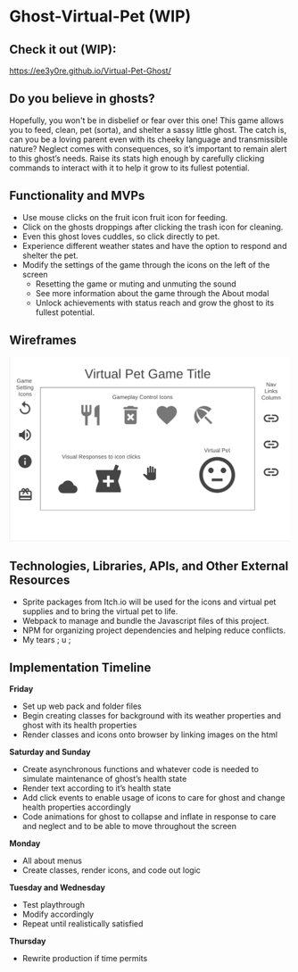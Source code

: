 # Ghost-Virtual-Pet (WIP)

## Check it out (WIP):
https://ee3y0re.github.io/Virtual-Pet-Ghost/

## Do you believe in ghosts?
Hopefully, you won't be in disbelief or fear over this one! This game allows you to feed, clean, pet (sorta), and shelter a sassy little ghost. The catch is, can you be a loving parent even with its cheeky language and transmissible nature? Neglect comes with consequences, so it’s important to remain alert to this ghost’s needs. Raise its stats high enough by carefully clicking commands to interact with it to help it grow to its fullest potential.


## Functionality and MVPs
- Use mouse clicks on the fruit icon fruit icon for feeding.
- Click on the ghosts droppings after clicking the trash icon for cleaning.
- Even this ghost loves cuddles, so click directly to pet.
- Experience different weather states and have the option to respond and shelter the pet.
- Modify the settings of the game through the icons on the left of the screen
  - Resetting the game or muting and unmuting the sound
  - See more information about the game through the About modal
  - Unlock achievements with status reach and grow the ghost to its fullest potential.


## Wireframes
![oh no! unhappy pet :c please make them happy C:](https://github.com/ee3y0re/Ghost-Virtual-Pet/blob/main/wireframes.png)


## Technologies, Libraries, APIs, and Other External Resources
- Sprite packages from Itch.io will be used for the icons and virtual pet supplies and to bring the virtual pet to life.
- Webpack to manage and bundle the Javascript files of this project.
- NPM for organizing project dependencies and helping reduce conflicts.
- My tears ; u ;


## Implementation Timeline
**Friday**
- Set up web pack and folder files
- Begin creating classes for background with its weather properties and ghost with its health properties
- Render classes and icons onto browser by linking images on the html

**Saturday and Sunday**
- Create asynchronous functions and whatever code is needed to simulate maintenance of ghost’s health state
- Render text according to it’s health state
- Add click events to enable usage of icons to care for ghost and change health properties accordingly
- Code animations for ghost to collapse and inflate in response to care and neglect and to be able to move throughout the screen

**Monday**
- All about menus
- Create classes, render icons, and code out logic

**Tuesday and Wednesday**
- Test playthrough
- Modify accordingly
- Repeat until realistically satisfied

**Thursday**
- Rewrite production if time permits
